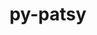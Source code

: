 ---
title: "py-patsy"
layout: cache
categories: [package, develop]
meta: {"compilers": ["none"], "num_specs": 15, "num_specs_by_stack": {"e4s": 15, "root": 15}, "oss": ["ubuntu22.04"], "platforms": ["linux"], "stacks": ["e4s", "root"], "targets": ["x86_64_v3"], "versions": ["0.5.4"]}
spec_details: [{"compiler": "none", "hash": "2mvhuf4flnn2xh4tmgvh3bkxrc6fqna5", "os": "ubuntu22.04", "platform": "linux", "size": "-", "stacks": ["e4s", "root"], "target": "x86_64_v3", "variants": ["build_system=python_pip", "~splines"], "versions": ["0.5.4"]}, {"compiler": "none", "hash": "52sov7btoyqyig5asmilvztvr6tdah4k", "os": "ubuntu22.04", "platform": "linux", "size": "-", "stacks": ["e4s", "root"], "target": "x86_64_v3", "variants": ["build_system=python_pip", "~splines"], "versions": ["0.5.4"]}, {"compiler": "none", "hash": "5rdkyaonoljc53f3dpdvbx2rbxht5bs2", "os": "ubuntu22.04", "platform": "linux", "size": "-", "stacks": ["e4s", "root"], "target": "x86_64_v3", "variants": ["build_system=python_pip", "~splines"], "versions": ["0.5.4"]}, {"compiler": "none", "hash": "5vztuo3pp5elu5xh26mpewimoxy7b4wd", "os": "ubuntu22.04", "platform": "linux", "size": "-", "stacks": ["e4s", "root"], "target": "x86_64_v3", "variants": ["build_system=python_pip", "~splines"], "versions": ["0.5.4"]}, {"compiler": "none", "hash": "bqwydlfg5l7hdru26obhxplgpmyq2tyg", "os": "ubuntu22.04", "platform": "linux", "size": "-", "stacks": ["e4s", "root"], "target": "x86_64_v3", "variants": ["build_system=python_pip", "~splines"], "versions": ["0.5.4"]}, {"compiler": "none", "hash": "dp376jineukccuwwtl5uc6hpsc4wohvy", "os": "ubuntu22.04", "platform": "linux", "size": "-", "stacks": ["e4s", "root"], "target": "x86_64_v3", "variants": ["build_system=python_pip", "~splines"], "versions": ["0.5.4"]}, {"compiler": "none", "hash": "h4xdr4qlm5tnmzmnx3ngh4orcwnw7x7w", "os": "ubuntu22.04", "platform": "linux", "size": "-", "stacks": ["e4s", "root"], "target": "x86_64_v3", "variants": ["build_system=python_pip", "~splines"], "versions": ["0.5.4"]}, {"compiler": "none", "hash": "iuelkv4gptldr6o7pny4ckjnoxqd6sj6", "os": "ubuntu22.04", "platform": "linux", "size": "-", "stacks": ["e4s", "root"], "target": "x86_64_v3", "variants": ["build_system=python_pip", "~splines"], "versions": ["0.5.4"]}, {"compiler": "none", "hash": "k6tz2kqsi5fa3f4tzxhulvtazjlgoc2g", "os": "ubuntu22.04", "platform": "linux", "size": "-", "stacks": ["e4s", "root"], "target": "x86_64_v3", "variants": ["build_system=python_pip", "~splines"], "versions": ["0.5.4"]}, {"compiler": "none", "hash": "m7xacuie22ev4hivxzvs5xfkjk4bla6y", "os": "ubuntu22.04", "platform": "linux", "size": "-", "stacks": ["e4s", "root"], "target": "x86_64_v3", "variants": ["build_system=python_pip", "~splines"], "versions": ["0.5.4"]}, {"compiler": "none", "hash": "mks6ek2edltxxamyuzgugfcy2os7fwc2", "os": "ubuntu22.04", "platform": "linux", "size": "-", "stacks": ["e4s", "root"], "target": "x86_64_v3", "variants": ["build_system=python_pip", "~splines"], "versions": ["0.5.4"]}, {"compiler": "none", "hash": "pirvsyaaj6mbd7s3jfcfdmgznt2nrobd", "os": "ubuntu22.04", "platform": "linux", "size": "-", "stacks": ["e4s", "root"], "target": "x86_64_v3", "variants": ["build_system=python_pip", "~splines"], "versions": ["0.5.4"]}, {"compiler": "none", "hash": "tqncdva45kwowhfltr565tsl6rxw2lmq", "os": "ubuntu22.04", "platform": "linux", "size": "-", "stacks": ["e4s", "root"], "target": "x86_64_v3", "variants": ["build_system=python_pip", "~splines"], "versions": ["0.5.4"]}, {"compiler": "none", "hash": "uobapfwh6ldga2ynhcjiuzbmblpykoej", "os": "ubuntu22.04", "platform": "linux", "size": "-", "stacks": ["e4s", "root"], "target": "x86_64_v3", "variants": ["build_system=python_pip", "~splines"], "versions": ["0.5.4"]}, {"compiler": "none", "hash": "whzosd6fukocqt24i35bcyouursk4ts2", "os": "ubuntu22.04", "platform": "linux", "size": "-", "stacks": ["e4s", "root"], "target": "x86_64_v3", "variants": ["build_system=python_pip", "~splines"], "versions": ["0.5.4"]}]
---